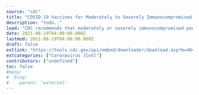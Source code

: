```yaml
---
source: "cdc"
title: "COVID-19 Vaccines for Moderately to Severely Immunocompromised People"
description: "todo.."
lead: "CDC recommends that moderately or severely immunocompromised people receive an additional dose of mRNA COVID-19 vaccine at least four weeks after a second dose of Pfizer-BioNTech COVID-19 vaccine or Moderna COVID-19 vaccine."
date: 2021-08-19T04:00:00.000Z
lastmod: 2021-08-19T04:00:00.000Z
draft: false
extlink: "https://tools.cdc.gov/api/embed/downloader/download.asp?m=404952&c=426099"
extcategories: ["Coronavirus [CoV]"]
contributors: ["undefined"]
toc: false
#menu:
#  blog:
#    parent: "external"
---
```

